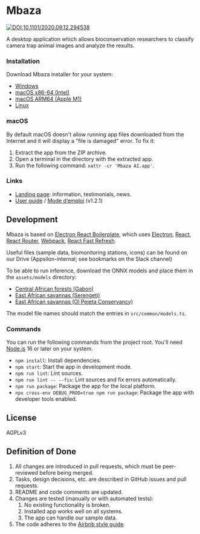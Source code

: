 # Mbaza

[![DOI:10.1101/2020.09.12.294538](https://zenodo.org/badge/DOI/10.1101/2020.09.12.294538.svg)](https://doi.org/10.1101/2020.09.12.294538)

A desktop application which allows bioconservation researchers
to classify camera trap animal images and analyze the results.

### Installation

Download Mbaza installer for your system:
* [Windows](https://github.com/Appsilon/mbaza/releases/download/v2.1.0/Mbaza.AI.Setup.2.1.0.exe)
* [macOS x86-64 (Intel)](https://github.com/Appsilon/mbaza/releases/download/v2.1.0/Mbaza.AI-2.1.0-mac.zip)
* [macOS ARM64 (Apple M1)](https://github.com/Appsilon/mbaza/releases/download/v2.1.0/Mbaza.AI-2.1.0-arm64-mac.zip)
* [Linux](https://github.com/Appsilon/mbaza/releases/download/v2.1.0/Mbaza.AI-2.1.0.AppImage)

### macOS

By default macOS doesn't allow running app files downloaded from the Internet
and it will display a "file is damaged" error.
To fix it:
1. Extract the app from the ZIP archive.
2. Open a terminal in the directory with the extracted app.
3. Run the following command: `xattr -cr 'Mbaza AI.app'`.

### Links

* [Landing page](https://appsilon.com/data-for-good/mbaza-ai/):
information, testimonials, news.
* [User guide](https://github.com/Appsilon/mbaza/releases/download/v1.2.1/Mbaza.AI.user.guide.v1-2-1.EN.pdf)
/ [Mode d’emploi](https://github.com/Appsilon/mbaza/releases/download/v1.2.1/Mbaza.AI.user.guide.v1-2-1.FR.pdf) (v1.2.1)

## Development

Mbaza is based on [Electron React Boilerplate](https://github.com/electron-react-boilerplate/electron-react-boilerplate),
which uses
[Electron](https://electron.atom.io/),
[React](https://facebook.github.io/react/),
[React Router](https://github.com/reactjs/react-router),
[Webpack](https://webpack.js.org/),
[React Fast Refresh](https://www.npmjs.com/package/react-refresh).

Useful files (sample data, biomonitoring stations, icons)
can be found on our Drive (Appsilon-internal; see bookmarks on the Slack channel)

To be able to run inference,
download the ONNX models and place them in the `assets/models` directory:
* [Central African forests (Gabon)](https://drive.google.com/uc?export=download&id=1HHmUdq5kUib2e05YgtBQGyS-146-Q5S5)
* [East African savannas (Serengeti)](https://drive.google.com/uc?export=download&id=1UeJ4nIv_uORhmYqRGAKRjmcG39gTcBKn)
* [East African savannas (Ol Pejeta Conservancy)](https://drive.google.com/uc?export=download&id=1YpRLde9t2OL-60a0M3vNeoem5tK6JjXJ)

The model file names should match the entries in `src/common/models.ts`.

### Commands

You can run the following commands from the project root.
You'll need [Node.js](https://nodejs.org/en/) 16 or later on your system.

* `npm install`: Install dependencies.
* `npm start`: Start the app in development mode.
* `npm run lint`: Lint sources.
* `npm run lint -- --fix`: Lint sources and fix errors automatically.
* `npm run package`: Package the app for the local platform.
* `npx cross-env DEBUG_PROD=true npm run package`: Package the app with developer tools enabled.

## License

AGPLv3

## Definition of Done

1. All changes are introduced in pull requests,
which must be peer-reviewed before being merged.
2. Tasks, design decisions, etc. are described in GitHub issues and pull requests.
3. README and code comments are updated.
4. Changes are tested (manually or with automated tests):
    1. No existing functionality is broken.
    2. Installed app works well on all systems.
    3. The app can handle our sample data.
5. The code adheres to the [Airbnb style guide](https://github.com/airbnb/javascript).
